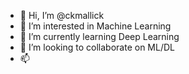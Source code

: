 - 👋 Hi, I’m @ckmallick
- 👀 I’m interested in Machine Learning
- 🌱 I’m currently learning Deep Learning
- 💞️ I’m looking to collaborate on ML/DL
- 📫

<!---
ckmallick/ckmallick is a ✨ special ✨ repository because its `README.md` (this file) appears on your GitHub profile.
You can click the Preview link to take a look at your changes.
--->
